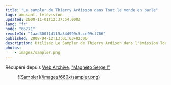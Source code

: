 ```yaml
---
title: "Le sampler de Thierry Ardisson dans Tout le monde en parle"
tags: amusant, télévision
updated: 2008-11-01T12:37:54.000Z
lang: "fr"
node: "66771"
remoteId: "1aad30011d115a54d999c5cce99cf766"
published: 2008-04-12T13:01:03+02:00
description: Utilisez Le Sampler de Thierry Ardison dans l'émission Tout le monde en parle, magnéto Serge!
photos:
    - images/sampler.png
---
```


Récupéré depuis [Web Archive](http://web.archive.org), [&quot;Magnéto Serge !&quot;](http://sampler.pwet.fr)

<figure class="object-center"><a href="http://sampler.pwet.fr">![Sampler](/images/660x/sampler.png)
</a></figure>

